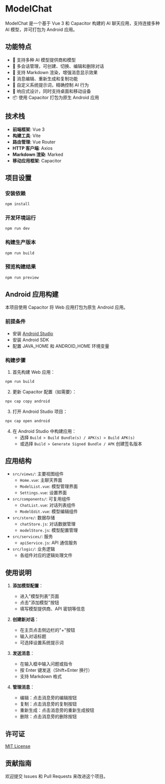 # ModelChat

ModelChat 是一个基于 Vue 3 和 Capacitor 构建的 AI 聊天应用，支持连接多种 AI 模型，并可打包为 Android 应用。

## 功能特点

- 🤖 支持多种 AI 模型提供商和模型
- 💬 多会话管理，可创建、切换、编辑和删除对话
- 📝 支持 Markdown 渲染，增强消息显示效果
- 🔄 消息编辑、重新生成和复制功能
- 🎯 自定义系统提示词，精确控制 AI 行为
- 📱 响应式设计，同时支持桌面和移动设备
- 📦 使用 Capacitor 打包为原生 Android 应用

## 技术栈

- **前端框架**: Vue 3
- **构建工具**: Vite
- **路由管理**: Vue Router
- **HTTP 客户端**: Axios
- **Markdown 渲染**: Marked
- **移动应用框架**: Capacitor

## 项目设置

### 安装依赖

```sh
npm install
```

### 开发环境运行

```sh
npm run dev
```

### 构建生产版本

```sh
npm run build
```

### 预览构建结果

```sh
npm run preview
```

## Android 应用构建

本项目使用 Capacitor 将 Web 应用打包为原生 Android 应用。

### 前提条件

- 安装 [Android Studio](https://developer.android.com/studio)
- 安装 Android SDK
- 配置 JAVA_HOME 和 ANDROID_HOME 环境变量

### 构建步骤

1. 首先构建 Web 应用：

```sh
npm run build
```

2. 更新 Capacitor 配置（如需要）：

```sh
npx cap copy android
```

3. 打开 Android Studio 项目：

```sh
npx cap open android
```

4. 在 Android Studio 中构建应用：
   - 选择 `Build > Build Bundle(s) / APK(s) > Build APK(s)`
   - 或选择 `Build > Generate Signed Bundle / APK` 创建签名版本

## 应用结构

- `src/views/`: 主要视图组件
  - `Home.vue`: 主聊天界面
  - `ModelList.vue`: 模型管理界面
  - `Settings.vue`: 设置界面
- `src/components/`: 可复用组件
  - `ChatList.vue`: 对话列表组件
  - `ModelEdit.vue`: 模型编辑组件
- `src/store/`: 数据存储
  - `chatStore.js`: 对话数据管理
  - `modelStore.js`: 模型配置管理
- `src/services/`: 服务
  - `apiService.js`: API 通信服务
- `src/logic/`: 业务逻辑
  - 各组件对应的逻辑处理文件

## 使用说明

1. **添加模型配置**：
   - 进入"模型列表"页面
   - 点击"添加模型"按钮
   - 填写模型提供商、API 密钥等信息

2. **创建新对话**：
   - 在主页点击侧边栏的"+"按钮
   - 输入对话标题
   - 可选择设置系统提示词

3. **发送消息**：
   - 在输入框中输入问题或指令
   - 按 Enter 键发送（Shift+Enter 换行）
   - 支持 Markdown 格式

4. **管理消息**：
   - 编辑：点击消息旁的编辑按钮
   - 复制：点击消息旁的复制按钮
   - 重新生成：点击消息旁的重新生成按钮
   - 删除：点击消息旁的删除按钮

## 许可证

[MIT License](LICENSE)

## 贡献指南

欢迎提交 Issues 和 Pull Requests 来改进这个项目。
